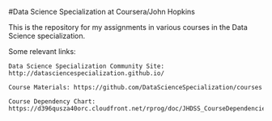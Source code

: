 #Data Science Specialization at Coursera/John Hopkins

This is the repository for my assignments in various courses in the Data Science specialization.

Some relevant links:

	Data Science Specialization Community Site: http://datasciencespecialization.github.io/
	
	Course Materials: https://github.com/DataScienceSpecialization/courses

	Course Dependency Chart: https://d396qusza40orc.cloudfront.net/rprog/doc/JHDSS_CourseDependencies.pdf

